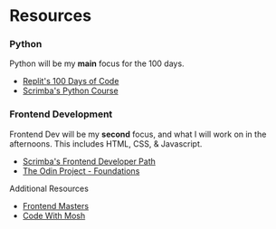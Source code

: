 # Resources

### Python
Python will be my **main** focus for the 100 days.

- [Replit's 100 Days of Code](https://replit.com/@SavannahDavis3/day-1100-days#main.py)
- [Scrimba's Python Course](https://scrimba.com/learn/python)

### Frontend Development
Frontend Dev will be my **second** focus, and what I will work on in the afternoons. This includes HTML, CSS, & Javascript. 

- [Scrimba's Frontend Developer Path](https://scrimba.com/learn/frontend)
- [The Odin Project - Foundations](https://www.theodinproject.com/dashboard)

Additional Resources

- [Frontend Masters](https://frontendmasters.com/)
- [Code With Mosh](https://codewithmosh.com/p/front-end)
